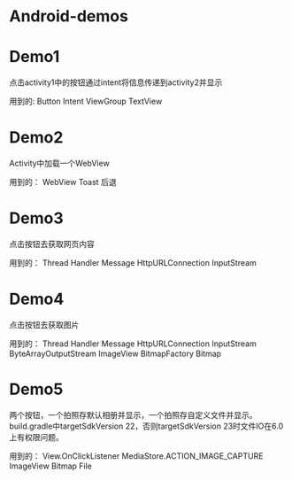 # Android-demos

# Demo1

点击activity1中的按钮通过intent将信息传递到activity2并显示

用到的:
Button
Intent
ViewGroup
TextView

# Demo2

Activity中加载一个WebView

用到的：
WebView
Toast
后退

# Demo3

点击按钮去获取网页内容

用到的：
Thread
Handler
Message
HttpURLConnection
InputStream

# Demo4

点击按钮去获取图片

用到的：
Thread
Handler
Message
HttpURLConnection
InputStream
ByteArrayOutputStream
ImageView
BitmapFactory
Bitmap

# Demo5

两个按钮，一个拍照存默认相册并显示，一个拍照存自定义文件并显示。build.gradle中targetSdkVersion 22，否则targetSdkVersion 23时文件IO在6.0上有权限问题。

用到的：
View.OnClickListener
MediaStore.ACTION_IMAGE_CAPTURE
ImageView
Bitmap
File
